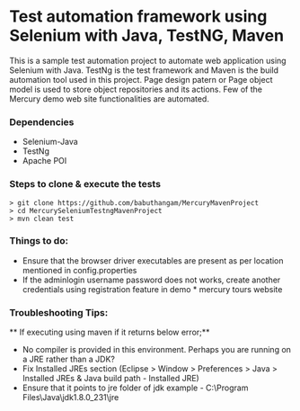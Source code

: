 # Test automation framework using Selenium with Java, TestNG, Maven
This is a sample test automation project to automate web application using Selenium with Java. TestNg is the test framework and Maven is the build automation tool used in this project. Page design patern or Page object model is used to store object repositories and its actions. Few of the Mercury demo web site functionalities are automated.

### Dependencies
* Selenium-Java
* TestNg
* Apache POI

### Steps to clone & execute the tests
```
> git clone https://github.com/babuthangam/MercuryMavenProject
> cd MercurySeleniumTestngMavenProject
> mvn clean test
```

### Things to do:
* Ensure that the browser driver executables are present as per location mentioned in config.properties
* If the adminlogin username password does not works, create another credentials using registration feature in demo * mercury tours website

### Troubleshooting Tips:
** If executing using maven if it returns below error;**
* No compiler is provided in this environment. Perhaps you are running on a JRE rather than a JDK?
* Fix Installed JREs section (Eclipse > Window > Preferences > Java > Installed JREs & Java build path - Installed JRE)
* Ensure that it points to jre folder of jdk example - C:\Program Files\Java\jdk1.8.0_231\jre
